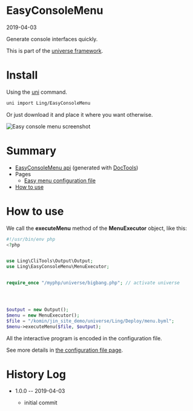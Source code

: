 EasyConsoleMenu
===========
2019-04-03



Generate console interfaces quickly. 



This is part of the [universe framework](https://github.com/karayabin/universe-snapshot).


Install
==========
Using the [uni](https://github.com/lingtalfi/universe-naive-importer) command.
```bash
uni import Ling/EasyConsoleMenu
```

Or just download it and place it where you want otherwise.




![Easy console menu screenshot](http://lingtalfi.com/img/universe/EasyConsoleMenu/easy-console-menu.png)


Summary
===========
- [EasyConsoleMenu api](https://github.com/lingtalfi/EasyConsoleMenu/blob/master/doc/api/Ling/EasyConsoleMenu.md) (generated with [DocTools](https://github.com/lingtalfi/DocTools))
- Pages
    - [Easy menu configuration file](https://github.com/lingtalfi/EasyConsoleMenu/blob/master/doc/pages/easy-menu-configuration-file.md)
- [How to use](#how-to-use)




How to use
===========

We call the **executeMenu** method of the **MenuExecutor** object, like this:



```php
#!/usr/bin/env php
<?php


use Ling\CliTools\Output\Output;
use Ling\EasyConsoleMenu\MenuExecutor;


require_once "/myphp/universe/bigbang.php"; // activate universe




$output = new Output();
$menu = new MenuExecutor();
$file = "/komin/jin_site_demo/universe/Ling/Deploy/menu.byml";
$menu->executeMenu($file, $output);
```

All the interactive program is encoded in the configuration file.

See more details in [the configuration file page](https://github.com/lingtalfi/EasyConsoleMenu/blob/master/doc/pages/easy-menu-configuration-file.md).





History Log
=============

- 1.0.0 -- 2019-04-03

    - initial commit